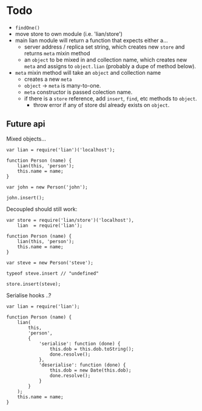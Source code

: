 # Todo

- `findOne()`
- move store to own module (i.e. 'lian/store')
- main lian module will return a function that expects either a...
    - server address / replica set string, which creates new `store` and returns `meta` mixin method
    - an `object` to be mixed in and collection name, which creates new `meta` and assigns to `object.lian` (probably a dupe of method below).
- `meta` mixin method will take an `object` and collection name
    - creates a new `meta`
    - `object` -> `meta` is many-to-one.
    - `meta` constructor is passed colection name.
    - if there is a `store` reference, add `insert`, `find`, etc methods to `object`.
        - throw error if any of store dsl already exists on `object`.

## Future api

Mixed objects...

    var lian = require('lian')('localhost');

    function Person (name) {
        lian(this, 'person');
        this.name = name;
    }

    var john = new Person('john');

    john.insert();

Decoupled should still work:

    var store = require('lian/store')('localhost'),
        lian  = require('lian');

    function Person (name) {
        lian(this, 'person');
        this.name = name;
    }

    var steve = new Person('steve');

    typeof steve.insert // "undefined"

    store.insert(steve);


Serialise hooks ..?

    var lian = require('lian');

    function Person (name) {
        lian(
            this,
            'person',
            {
                'serialise': function (done) {
                    this.dob = this.dob.toString();
                    done.resolve();
                },
                'deserialise': function (done) {
                    this.dob = new Date(this.dob);
                    done.resolve();
                }
            }
        );
        this.name = name;
    }
